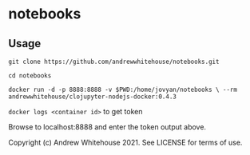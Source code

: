 # notebooks

## Usage

`git clone https://github.com/andrewwhitehouse/notebooks.git`

`cd notebooks`

`docker run -d -p 8888:8888 -v $PWD:/home/jovyan/notebooks \
                           --rm andrewwhitehouse/clojupyter-nodejs-docker:0.4.3`
                          
`docker logs <container id>` to get token

Browse to localhost:8888 and enter the token output above.                         


Copyright (c) Andrew Whitehouse 2021. See LICENSE for terms of use.
